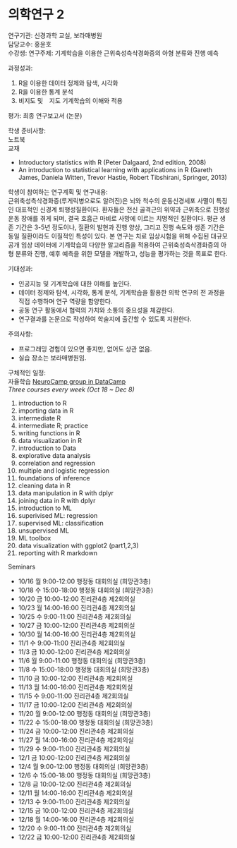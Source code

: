 # 의학연구 2

연구기관: 신경과학 교실, 보라매병원  
담당교수: 홍윤호  
수강생:
연구주제: 기계학습을 이용한 근위축성측삭경화증의 아형 분류와 진행 예측  

과정성과:  
1. R을 이용한 데이터 정제와 탐색, 시각화
2. R을 이용한 통계 분석
3. 비지도 및　지도 기계학습의 이해와 적용

평가: 최종 연구보고서 (논문)

학생 준비사항:  
노트북  
교재
- Introductory statistics with R (Peter Dalgaard, 2nd edition, 2008)
- An introduction to statistical learning with applications in R (Gareth James, Daniela Witten, Trevor Hastie, Robert Tibshirani, Springer, 2013)

학생이 참여하는 연구계획 및 연구내용:   
근위축성측삭경화증(루게릭병으로도 알려진)은 뇌와 척수의 운동신경세포 사멸이 특징인 대표적인 신경계 퇴행성질환이다. 환자들은 전신 골격근의 위약과 근위축으로 진행성 운동 장애를 겪게 되며, 결국 호흡근 마비로 사망에 이르는 치명적인 질환이다. 평균 생존 기간은 3-5년 정도이나, 질환의 발현과 진행 양상, 그리고 진행 속도와 생존 기간은 동일 질환이라도 이질적인 특성이 있다. 본 연구는 치료 임상시험을 위해 수집된 대규모 공개 임상 데이터에 기계학습의 다양한 알고리즘을 적용하여 근위축성측삭경화증의 아형 분류와 진행, 예후 예측을 위한 모델을 개발하고, 성능을 평가하는 것을 목표로 한다.   

기대성과:   
- 인공지능 및 기계학습에 대한 이해를 높인다.
- 데이터 정제와 탐색, 시각화, 통계 분석, 기계학습을 활용한 의학 연구의 전 과정을 직접 수행하며 연구 역량을 함양한다.
- 공동 연구 활동에서 협력의 가치와 소통의 중요성을 체감한다.
- 연구결과를 논문으로 작성하여 학술지에 출간할 수 있도록 지원한다.

주의사항:   
- 프로그래밍 경험이 있으면 좋지만, 없어도 상관 없음.
- 실습 장소는 보라매병원임.

구체적인 일정:  
자율학습 [NeuroCamp group in DataCamp]( https://www.datacamp.com/groups/neurocamp/assignments)  
*Three courses every week (Oct 18 ~ Dec 8)*    
1. introduction to R  
2. importing data in R  
3. intermediate R  
4. intermediate R; practice  
5. writing functions in R  
6. data visualization in R  
7. introduction to Data  
8. explorative data analysis  
9. correlation and regression
10. multiple and logistic regression
11. foundations of inference
12. cleaning data in R
13. data manipulation in R with dplyr
14. joining data in R with dplyr
15. introduction to ML
16. superivised ML: regression
17. supervised ML: classification
18. unsupervised ML
19. ML toolbox
20. data visualization with ggplot2 (part1,2,3)
21. reporting with R markdown

Seminars   
- 10/16	월	9:00-12:00	행정동 대회의실 (희망관3층)  
- 10/18	수	15:00-18:00	행정동 대회의실 (희망관3층)  
- 10/20	금	10:00-12:00	진리관4층 제2회의실  
- 10/23	월	14:00-16:00	진리관4층 제2회의실  
- 10/25	수	9:00-11:00	진리관4층 제2회의실  
- 10/27	금	10:00-12:00	진리관4층 제2회의실  
- 10/30	월	14:00-16:00	진리관4층 제2회의실  
- 11/1	수	9:00-11:00	진리관4층 제2회의실  
- 11/3	금	10:00-12:00	진리관4층 제2회의실  
- 11/6	월	9:00-11:00	행정동 대회의실 (희망관3층)  
- 11/8	수	15:00-18:00	행정동 대회의실 (희망관3층)  
- 11/10	금	10:00-12:00	진리관4층 제2회의실  
- 11/13	월	14:00-16:00	진리관4층 제2회의실  
- 11/15	수	9:00-11:00	진리관4층 제2회의실  
- 11/17	금	10:00-12:00	진리관4층 제2회의실  
- 11/20	월	9:00-12:00	행정동 대회의실 (희망관3층)  
- 11/22	수	15:00-18:00	행정동 대회의실 (희망관3층)  
- 11/24	금	10:00-12:00	진리관4층 제2회의실  
- 11/27	월	14:00-16:00	진리관4층 제2회의실  
- 11/29	수	9:00-11:00	진리관4층 제2회의실  
- 12/1	금	10:00-12:00	진리관4층 제2회의실  
- 12/4	월	9:00-12:00	행정동 대회의실 (희망관3층)  
- 12/6	수	15:00-18:00	행정동 대회의실 (희망관3층)  
- 12/8	금	10:00-12:00	진리관4층 제2회의실  
- 12/11	월	14:00-16:00	진리관4층 제2회의실  
- 12/13	수	9:00-11:00	진리관4층 제2회의실  
- 12/15	금	10:00-12:00	진리관4층 제2회의실  
- 12/18	월	14:00-16:00	진리관4층 제2회의실  
- 12/20	수	9:00-11:00	진리관4층 제2회의실  
- 12/22	금	10:00-12:00	진리관4층 제2회의실  
